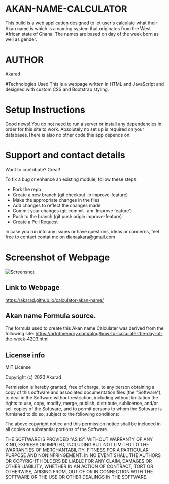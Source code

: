 # **AKAN-NAME-CALCULATOR**

This build is a web application designed to let user's calculate what their Akan name is which is a naming system that originates from the West African state of Ghana. The names are based on day of the week born as well as gender.

# **AUTHOR**
[Akarad](https://github.com/Akarad)

#Technologies Used
This is a webpage written in HTML and JavaScript and designed with custom CSS and Bootstrap styling.

# Setup Instructions
Good news! You do not need to run a server or install any dependencies in order for this site to work. Absolutely no set up is required on your databases.There is also no other code this app depends on.

# Support and contact details

  Want to contribute? Great!

  To fix a bug or enhance an existing module, follow these steps:

  * Fork the repo
  * Create a new branch (git checkout -b improve-feature)
  * Make the appropriate changes in the files
  * Add changes to reflect the changes made
  * Commit your changes (git commit -am 'Improve feature')
  * Push to the branch (git push origin improve-feature)
  * Create a Pull Request

  In case you run into any issues or have questions, ideas or concerns, feel free to contact contat me on dianaakara@gmail.com

# Screenshot of Webpage
![Screenshot](https://user-images.githubusercontent.com/64423656/83358869-2d099c00-a37f-11ea-9c8b-d6372e4393e3.png)


## Link to Webpage
https://akarad.github.io/calculator-akan-name/


## Akan name Formula source.
The formula used to create this Akan name Calculater was derived from the following site: https://artofmemory.com/blog/how-to-calculate-the-day-of-the-week-4203.html


## License info
MIT License

Copyright (c) 2020 Akarad

Permission is hereby granted, free of charge, to any person obtaining a copy
of this software and associated documentation files (the "Software"), to deal
in the Software without restriction, including without limitation the rights
to use, copy, modify, merge, publish, distribute, sublicense, and/or sell
copies of the Software, and to permit persons to whom the Software is
furnished to do so, subject to the following conditions:

The above copyright notice and this permission notice shall be included in all
copies or substantial portions of the Software.

THE SOFTWARE IS PROVIDED "AS IS", WITHOUT WARRANTY OF ANY KIND, EXPRESS OR
IMPLIED, INCLUDING BUT NOT LIMITED TO THE WARRANTIES OF MERCHANTABILITY,
FITNESS FOR A PARTICULAR PURPOSE AND NONINFRINGEMENT. IN NO EVENT SHALL THE
AUTHORS OR COPYRIGHT HOLDERS BE LIABLE FOR ANY CLAIM, DAMAGES OR OTHER
LIABILITY, WHETHER IN AN ACTION OF CONTRACT, TORT OR OTHERWISE, ARISING FROM,
OUT OF OR IN CONNECTION WITH THE SOFTWARE OR THE USE OR OTHER DEALINGS IN THE
SOFTWARE.
